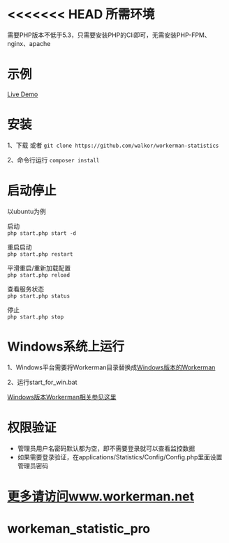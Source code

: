 <<<<<<< HEAD
所需环境
========

需要PHP版本不低于5.3，只需要安装PHP的Cli即可，无需安装PHP-FPM、nginx、apache


示例
========
[Live Demo](http://www.workerman.net:55757/)

安装
=========
1、下载 或者 ```git clone https://github.com/walkor/workerman-statistics```

2、命令行运行 ```composer install```

启动停止
=========

以ubuntu为例

启动  
`php start.php start -d`

重启启动  
`php start.php restart`

平滑重启/重新加载配置  
`php start.php reload`

查看服务状态  
`php start.php status`

停止  
`php start.php stop`

Windows系统上运行
======
1、Windows平台需要将Workerman目录替换成[Windows版本的Workerman](https://github.com/walkor/workerman-for-win)

2、运行start_for_win.bat

[Windows版本Workerman相关参见这里](http://www.workerman.net/windows)

权限验证
=======

  *  管理员用户名密码默认都为空，即不需要登录就可以查看监控数据
  *  如果需要登录验证，在applications/Statistics/Config/Config.php里面设置管理员密码


 [更多请访问www.workerman.net](http://www.workerman.net/workerman-statistics)
=======
# workeman_statistic_pro

